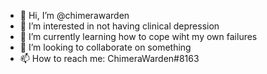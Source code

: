- 👋 Hi, I’m @chimerawarden
- 👀 I’m interested in not having clinical depression
- 🌱 I’m currently learning how to cope wiht my own failures
- 💞️ I’m looking to collaborate on something
- 📫 How to reach me: ChimeraWarden#8163

<!---
chimerawarden/chimerawarden is a ✨ special ✨ repository because its `README.md` (this file) appears on your GitHub profile.
You can click the Preview link to take a look at your changes.
--->

